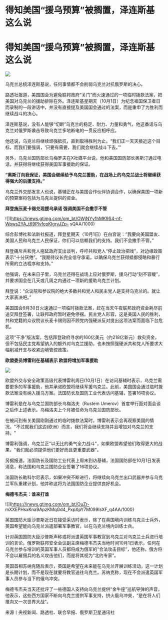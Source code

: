 # 得知美国“援乌预算”被搁置，泽连斯基这么说

# 得知美国“援乌预算”被搁置，泽连斯基这么说

![](https://inews.gtimg.com/om_bt/Ovr_gA9nbvwARAMgtZqJVzKH8S7HbzgzU4XwqLcjDVBqAAA/1000)

乌克兰总统泽连斯基说，任何事情都不会削弱乌克兰对抗俄罗斯的决心。

路透社报道，美国国会为避免联邦政府“关门”而火速通过的一项临时拨款法案，把美国对乌克兰的援助排除在外。泽连斯基星期天（10月1日）为纪念祖国保卫者日而录制的一段讲话中，并没有直接提及美国国会通过的法案，而是重申了为胜利而继续战斗的决心。

泽连斯基说，没有人能够“切断”乌克兰的稳定、耐力、力量和勇气，他这番话与乌克兰对俄罗斯袭击导致乌克兰多地断电的一贯反应相呼应。

他还说，乌克兰将继续顽强抵抗，直到取得胜利为止。“我们正一天天接近这个目标，而我们要强调，‘只要有需要，我们就会继续战斗下去。’”

另外，乌克兰国防部长乌梅罗夫在X社媒平台说，他和美国国防部长奥斯汀通过电话，并获得将继续获得美国军事援助的保证。

**“奥斯汀向我保证，美国会继续给予乌克兰援助，在战场上的乌克兰战士将继续获得强大的后援支持。”**

乌克兰外交部发言人也说，基辅正在与美国合作伙伴协调合作，以确保美国一项新的预算案将包括为乌克兰提供的资金。

**拜登施压麦卡锡兑现援乌承诺 强调美国不会撒手不管**

![](https://inews.gtimg.com/om_bt/OWjNYy1hMK9S4-nf-Wpws2YA_t69PlvfcpKlgryJZp-
sQAA/1000)

综合彭博社和法新社报道，拜登星期天（10月1日）在白宫说：“我要向美国盟友、美国人民和乌克兰人民保证，你们可以信赖我们的支持。我们不会撒手不管。”

拜登痛斥共和党人拖延政府支出谈判，呼吁共和党人“停止政治把戏”，对边缘政策表示“十分厌倦”。“我期待议长完全信守承诺，以确保乌克兰获得抵御侵略和暴行所需的立法程序和支持。”

他强调，在未来日子里，乌克兰还得在战场上应对俄罗斯，援乌行动“刻不容缓”，并要求国会在几天或几周之内通过一项新的援助乌克兰计划。

拜登说：“众议院和参议院的绝大多数共和党人和民主党人是支持乌克兰的。就让大家表决吧。”

美国国会9月30日火速通过一项临时拨款法案，赶在当天午夜联邦政府资金耗尽前送交拜登签署，让联邦政府暂时避免停摆。民主党人形容，这是美国人民的胜利，共和党籍的众议院议长麦卡锡则因不顾党内强硬派反对提出这项法案而面临下台危机。

这项“干净”版法案，包括拜登政府寻求的160亿美元（约218亿新元）救灾资金，但不包括民主党希望纳入的额外对乌克兰援助，也未按照强硬派共和党人所要求大幅削减开支与收紧边境管控政策。

**欧盟委员博雷利在基辅表示 欧盟将增加军事援助**

![](https://inews.gtimg.com/om_bt/O5mw_3sslD7plVjr02VSLVtvAZzG400dhkWNWWQO2RSTsAA/1000)

欧盟外交与安全政策高级代表博雷利周日(10月1日）在访问基辅时表示，乌克兰需要更多的军事援助，他并承诺欧盟将继续军援乌克兰。此前，美国国会通过临时拨款法案没有纳入援乌方案。法国防长及国防工业代表访问基辅，签署16项协议。

博雷利是在与乌克兰国防部长乌梅洛夫（Rustem Umerov）首度举行面对面会谈之后作上述表示。乌梅洛夫上个月被任命为乌克兰国防部长。

在被问到有关美国刚刚通过的临时拨款法案时，博雷利表示会再观察美国的情况。"不过就我们这边(欧洲）而言，我们将会继续支持并且增加对乌克兰的支持。"

博雷利强调，乌克兰正"以无比的勇气全力战斗"，如果欧盟希望他们取得更大的战果，"我们就必须提供他们更好而且更重要武器"。

另据报道，法国防长及国防工业代表上周末到访基辅，法国国防部在10月1日发表消息，称法国和乌克兰国防企业签署了16项协议。

法国防长勒科尔尼表示，如果冲突不断进行，将继续向乌克兰出口武器并参与乌克兰军队重建计划，他并称这将为法国国防企业提供良好机会。

**梅德韦杰夫：谁来打谁**

![](https://inews.gtimg.com/om_bt/OuZr-
mXXEPHsxKna9ApzKMqGd4_PxpXpY7M099IsXF_q4AA/1000)

英国国防大臣沙普斯近日在接受采访时表示，除了在英国境内训练乌克兰士兵外，英国希望能向乌克兰派遣部署军事教官，以在乌克兰境内训练士兵。

针对英国国防大臣沙普斯声称或将派遣英国军事教官到乌克兰对乌克兰士兵进行培训的言论，俄罗斯联邦安全会议副主席梅德韦杰夫当地时间10月1日表示，任何在乌克兰参与培训的英国军事人员都将成为俄军的“合法攻击目标”，他还称，俄方将不会以雇佣兵的名义攻击他们，而是将其视为“北约专家”。

英国首相苏纳克随后表示，英国是希望在未来能在乌克兰开展训练活动，这一计划是长期计划，而不是现在就要将教官送往乌克兰。苏纳克称，现在不会派遣英国军事人员参与当下的俄乌冲突。

梅德韦杰夫当天还批评了一些德国人支持向乌克兰提供“金牛座”巡航导弹的声音，他表示，这些西方国家不断向乌克兰提供军事支持，拱火俄乌冲突，“是在将人们推向又一次世界大战”。

来源丨央视新闻、路透社、联合早报、俄罗斯卫星通讯社

